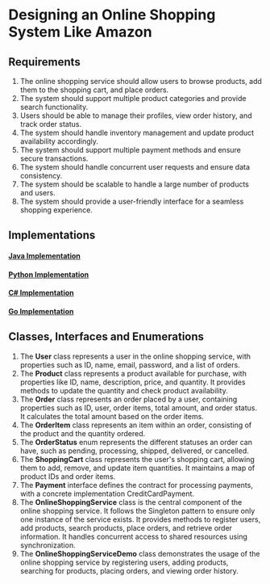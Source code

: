# Designing an Online Shopping System Like Amazon

## Requirements
1. The online shopping service should allow users to browse products, add them to the shopping cart, and place orders.
2. The system should support multiple product categories and provide search functionality.
3. Users should be able to manage their profiles, view order history, and track order status.
4. The system should handle inventory management and update product availability accordingly.
5. The system should support multiple payment methods and ensure secure transactions.
6. The system should handle concurrent user requests and ensure data consistency.
7. The system should be scalable to handle a large number of products and users.
8. The system should provide a user-friendly interface for a seamless shopping experience.

## Implementations
#### [Java Implementation](../../solutions/java/src/onlineshopping/) 
#### [Python Implementation](../solutions/python/onlineshopping/)
#### [C# Implementation](../solutions/c%23/OnlineShoppingService/)
#### [Go Implementation](../solutions/golang/onlineshopping/)

## Classes, Interfaces and Enumerations
1. The **User** class represents a user in the online shopping service, with properties such as ID, name, email, password, and a list of orders.
2. The **Product** class represents a product available for purchase, with properties like ID, name, description, price, and quantity. It provides methods to update the quantity and check product availability.
3. The **Order** class represents an order placed by a user, containing properties such as ID, user, order items, total amount, and order status. It calculates the total amount based on the order items.
4. The **OrderItem** class represents an item within an order, consisting of the product and the quantity ordered.
5. The **OrderStatus** enum represents the different statuses an order can have, such as pending, processing, shipped, delivered, or cancelled.
6. The **ShoppingCart** class represents the user's shopping cart, allowing them to add, remove, and update item quantities. It maintains a map of product IDs and order items.
7. The **Payment** interface defines the contract for processing payments, with a concrete implementation CreditCardPayment.
8. The **OnlineShoppingService** class is the central component of the online shopping service. It follows the Singleton pattern to ensure only one instance of the service exists. It provides methods to register users, add products, search products, place orders, and retrieve order information. It handles concurrent access to shared resources using synchronization.
9. The **OnlineShoppingServiceDemo** class demonstrates the usage of the online shopping service by registering users, adding products, searching for products, placing orders, and viewing order history.